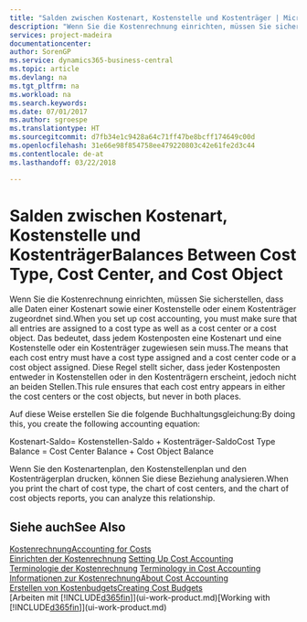 ```yaml
---
title: "Salden zwischen Kostenart, Kostenstelle und Kostenträger | Microsoft Docs"
description: "Wenn Sie die Kostenrechnung einrichten, müssen Sie sicherstellen, dass alle Daten einer Kostenart sowie einer Kostenstelle oder einem Kostenträger zugeordnet sind. Das bedeutet, dass jedem Kostenposten eine Kostenart und eine Kostenstelle oder ein Kostenträger zugewiesen sein muss. Diese Regel stellt sicher, dass jeder Kostenposten entweder in Kostenstellen oder in den Kostenträgern erscheint, jedoch nicht an beiden Stellen."
services: project-madeira
documentationcenter: 
author: SorenGP
ms.service: dynamics365-business-central
ms.topic: article
ms.devlang: na
ms.tgt_pltfrm: na
ms.workload: na
ms.search.keywords: 
ms.date: 07/01/2017
ms.author: sgroespe
ms.translationtype: HT
ms.sourcegitcommit: d7fb34e1c9428a64c71ff47be8bcff174649c00d
ms.openlocfilehash: 31e66e98f854758ee479220803c42e61fe2d3c44
ms.contentlocale: de-at
ms.lasthandoff: 03/22/2018

---
```

# <a name="balances-between-cost-type-cost-center-and-cost-object"></a><span data-ttu-id="baaf9-105">Salden zwischen Kostenart, Kostenstelle und Kostenträger</span><span class="sxs-lookup"><span data-stu-id="baaf9-105">Balances Between Cost Type, Cost Center, and Cost Object</span></span>
<span data-ttu-id="baaf9-106">Wenn Sie die Kostenrechnung einrichten, müssen Sie sicherstellen, dass alle Daten einer Kostenart sowie einer Kostenstelle oder einem Kostenträger zugeordnet sind.</span><span class="sxs-lookup"><span data-stu-id="baaf9-106">When you set up cost accounting, you must make sure that all entries are assigned to a cost type as well as a cost center or a cost object.</span></span> <span data-ttu-id="baaf9-107">Das bedeutet, dass jedem Kostenposten eine Kostenart und eine Kostenstelle oder ein Kostenträger zugewiesen sein muss.</span><span class="sxs-lookup"><span data-stu-id="baaf9-107">The means that each cost entry must have a cost type assigned and a cost center code or a cost object assigned.</span></span> <span data-ttu-id="baaf9-108">Diese Regel stellt sicher, dass jeder Kostenposten entweder in Kostenstellen oder in den Kostenträgern erscheint, jedoch nicht an beiden Stellen.</span><span class="sxs-lookup"><span data-stu-id="baaf9-108">This rule ensures that each cost entry appears in either the cost centers or the cost objects, but never in both places.</span></span>  

 <span data-ttu-id="baaf9-109">Auf diese Weise erstellen Sie die folgende Buchhaltungsgleichung:</span><span class="sxs-lookup"><span data-stu-id="baaf9-109">By doing this, you create the following accounting equation:</span></span>  

 <span data-ttu-id="baaf9-110">Kostenart-Saldo= Kostenstellen-Saldo + Kostenträger-Saldo</span><span class="sxs-lookup"><span data-stu-id="baaf9-110">Cost Type Balance = Cost Center Balance + Cost Object Balance</span></span>  

 <span data-ttu-id="baaf9-111">Wenn Sie den Kostenartenplan, den Kostenstellenplan und den Kostenträgerplan drucken, können Sie diese Beziehung analysieren.</span><span class="sxs-lookup"><span data-stu-id="baaf9-111">When you print the chart of cost type, the chart of cost centers, and the chart of cost objects reports, you can analyze this relationship.</span></span>  

## <a name="see-also"></a><span data-ttu-id="baaf9-112">Siehe auch</span><span class="sxs-lookup"><span data-stu-id="baaf9-112">See Also</span></span>  
[<span data-ttu-id="baaf9-113">Kostenrechnung</span><span class="sxs-lookup"><span data-stu-id="baaf9-113">Accounting for Costs</span></span>](finance-manage-cost-accounting.md)  
 <span data-ttu-id="baaf9-114">[Einrichten der Kostenrechnung](finance-set-up-cost-accounting.md) </span><span class="sxs-lookup"><span data-stu-id="baaf9-114">[Setting Up Cost Accounting](finance-set-up-cost-accounting.md) </span></span>  
 <span data-ttu-id="baaf9-115">[Terminologie der Kostenrechnung](finance-terminology-in-cost-accounting.md) </span><span class="sxs-lookup"><span data-stu-id="baaf9-115">[Terminology in Cost Accounting](finance-terminology-in-cost-accounting.md) </span></span>  
 [<span data-ttu-id="baaf9-116">Informationen zur Kostenrechnung</span><span class="sxs-lookup"><span data-stu-id="baaf9-116">About Cost Accounting</span></span>](finance-about-cost-accounting.md)  
 [<span data-ttu-id="baaf9-117">Erstellen von Kostenbudgets</span><span class="sxs-lookup"><span data-stu-id="baaf9-117">Creating Cost Budgets</span></span>](finance-create-cost-budgets.md)  
 <span data-ttu-id="baaf9-118">[Arbeiten mit [!INCLUDE[d365fin](includes/d365fin_md.md)]](ui-work-product.md)</span><span class="sxs-lookup"><span data-stu-id="baaf9-118">[Working with [!INCLUDE[d365fin](includes/d365fin_md.md)]](ui-work-product.md)</span></span>

